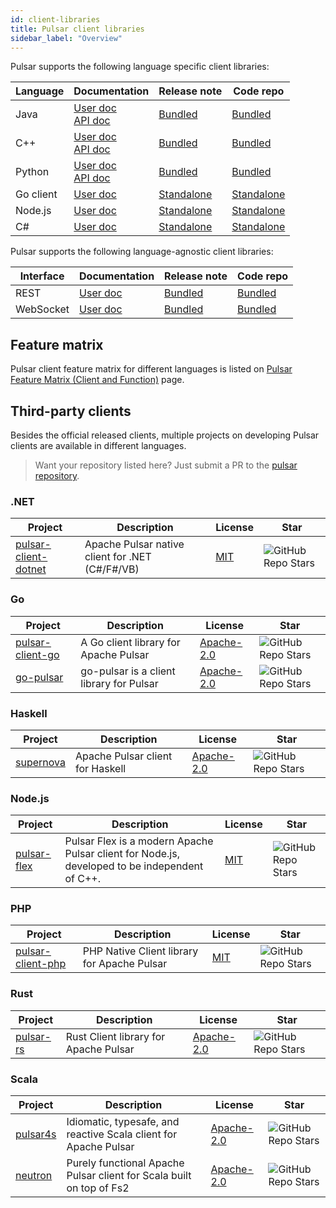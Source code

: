 ```yaml
---
id: client-libraries
title: Pulsar client libraries
sidebar_label: "Overview"
---
```


Pulsar supports the following language specific client libraries:

| Language  | Documentation                                                        | Release note                                                                      | Code repo                                                                        |
| --------- | -------------------------------------------------------------------- | --------------------------------------------------------------------------------- | -------------------------------------------------------------------------------- |
| Java      | [User doc](client-libraries-java.md)   <br/> [API doc](/api/client/) | [Bundled](/release-notes/)                                                        | [Bundled](https://github.com/apache/pulsar/tree/master/pulsar-client)            |
| C++       | [User doc](client-libraries-cpp.md)    <br/> [API doc](/api/cpp/)    | [Bundled](/release-notes/)                                                        | [Bundled](https://github.com/apache/pulsar/tree/master/pulsar-client-cpp)        |
| Python    | [User doc](client-libraries-python.md) <br/> [API doc](/api/python/) | [Bundled](/release-notes/)                                                        | [Bundled](https://github.com/apache/pulsar/tree/master/pulsar-client-cpp/python) |
| Go client | [User doc](client-libraries-go.md)                                   | [Standalone](https://github.com/apache/pulsar-client-go/releases)                 | [Standalone](https://github.com/apache/pulsar-client-go)                         |
| Node.js   | [User doc](client-libraries-node.md)                                 | [Standalone](https://github.com/apache/pulsar-client-node/releases)               | [Standalone](https://github.com/apache/pulsar-client-node)                       |
| C#        | [User doc](client-libraries-dotnet.md)                               | [Standalone](https://github.com/apache/pulsar-dotpulsar/blob/master/CHANGELOG.md) | [Standalone](https://github.com/apache/pulsar-dotpulsar)                         |

Pulsar supports the following language-agnostic client libraries:

| Interface | Documentation                             | Release note               | Code repo                                                                |
| --------- | ----------------------------------------- | -------------------------- | ------------------------------------------------------------------------ |
| REST      | [User doc](client-libraries-rest.md)      | [Bundled](/release-notes/) | [Bundled](https://github.com/apache/pulsar/tree/master/pulsar-broker)    |
| WebSocket | [User doc](client-libraries-websocket.md) | [Bundled](/release-notes/) | [Bundled](https://github.com/apache/pulsar/tree/master/pulsar-websocket) |

## Feature matrix

Pulsar client feature matrix for different languages is listed on [Pulsar Feature Matrix (Client and Function)](https://docs.google.com/spreadsheets/d/1YHYTkIXR8-Ql103u-IMI18TXLlGStK8uJjDsOOA0T20/edit#gid=1784579914) page.

## Third-party clients

Besides the official released clients, multiple projects on developing Pulsar clients are available in different languages.

> Want your repository listed here? Just submit a PR to the [pulsar repository](https://github.com/apache/pulsar/edit/master/site2/docs/client-libraries.md).

### .NET

| Project                                                                    | Description                                     | License                                    | Star                                                                                                          |
| -------------------------------------------------------------------------- | ----------------------------------------------- | ------------------------------------------ | ------------------------------------------------------------------------------------------------------------- |
| [pulsar-client-dotnet](https://github.com/fsprojects/pulsar-client-dotnet) | Apache Pulsar native client for .NET (C#/F#/VB) | [MIT](https://opensource.org/licenses/MIT) | ![GitHub Repo Stars](https://img.shields.io/github/stars/fsprojects/pulsar-client-dotnet?style=for-the-badge) |

### Go

| Project                                                         | Description                              | License                                                   | Star                                                                                                   |
| --------------------------------------------------------------- | ---------------------------------------- | --------------------------------------------------------- | ------------------------------------------------------------------------------------------------------ |
| [pulsar-client-go](https://github.com/Comcast/pulsar-client-go) | A Go client library for Apache Pulsar    | [Apache-2.0](https://www.apache.org/licenses/LICENSE-2.0) | ![GitHub Repo Stars](https://img.shields.io/github/stars/Comcast/pulsar-client-go?style=for-the-badge) |
| [go-pulsar](https://github.com/t2y/go-pulsar)                   | go-pulsar is a client library for Pulsar | [Apache-2.0](https://www.apache.org/licenses/LICENSE-2.0) | ![GitHub Repo Stars](https://img.shields.io/github/stars/t2y/go-pulsar?style=for-the-badge)            |

### Haskell

| Project                                          | Description                      | License                                                   | Star                                                                                           |
| ------------------------------------------------ | -------------------------------- | --------------------------------------------------------- | ---------------------------------------------------------------------------------------------- |
| [supernova](https://github.com/cr-org/supernova) | Apache Pulsar client for Haskell | [Apache-2.0](https://www.apache.org/licenses/LICENSE-2.0) | ![GitHub Repo Stars](https://img.shields.io/github/stars/cr-org/supernova?style=for-the-badge) |

### Node.js

| Project                                                     | Description                                                                                   | License                                    | Star                                                                                                    |
| ----------------------------------------------------------- | --------------------------------------------------------------------------------------------- | ------------------------------------------ | ------------------------------------------------------------------------------------------------------- |
| [pulsar-flex](https://github.com/ayeo-flex-org/pulsar-flex) | Pulsar Flex is a modern Apache Pulsar client for Node.js, developed to be independent of C++. | [MIT](https://opensource.org/licenses/MIT) | ![GitHub Repo Stars](https://img.shields.io/github/stars/ayeo-flex-org/pulsar-flex?style=for-the-badge) |

### PHP

| Project                                                             | Description                                 | License                                    | Star                                                                                                      |
| ------------------------------------------------------------------- | ------------------------------------------- | ------------------------------------------ | --------------------------------------------------------------------------------------------------------- |
| [pulsar-client-php](https://github.com/ikilobyte/pulsar-client-php) | PHP Native Client library for Apache Pulsar | [MIT](https://opensource.org/licenses/MIT) | ![GitHub Repo Stars](https://img.shields.io/github/stars/ikilobyte/pulsar-client-php?style=for-the-badge) |

### Rust

| Project                                                | Description                           | License                                                   | Star                                                                                                 |
| ------------------------------------------------------ | ------------------------------------- | --------------------------------------------------------- | ---------------------------------------------------------------------------------------------------- |
| [pulsar-rs](https://github.com/streamnative/pulsar-rs) | Rust Client library for Apache Pulsar | [Apache-2.0](https://www.apache.org/licenses/LICENSE-2.0) | ![GitHub Repo Stars](https://img.shields.io/github/stars/streamnative/pulsar-rs?style=for-the-badge) |

### Scala

| Project                                             | Description                                                          | License                                                   | Star                                                                                               |
| --------------------------------------------------- | -------------------------------------------------------------------- | --------------------------------------------------------- | -------------------------------------------------------------------------------------------------- |
| [pulsar4s](https://github.com/CleverCloud/pulsar4s) | Idiomatic, typesafe, and reactive Scala client for Apache Pulsar     | [Apache-2.0](https://www.apache.org/licenses/LICENSE-2.0) | ![GitHub Repo Stars](https://img.shields.io/github/stars/CleverCloud/pulsar4s?style=for-the-badge) |
| [neutron](https://github.com/cr-org/neutron)        | Purely functional Apache Pulsar client for Scala built on top of Fs2 | [Apache-2.0](https://www.apache.org/licenses/LICENSE-2.0) | ![GitHub Repo Stars](https://img.shields.io/github/stars/cr-org/neutron?style=for-the-badge)       |
